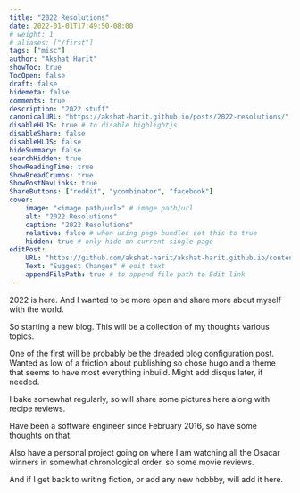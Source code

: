 ```yaml
---
title: "2022 Resolutions"
date: 2022-01-01T17:49:50-08:00
# weight: 1
# aliases: ["/first"]
tags: ["misc"]
author: "Akshat Harit"
showToc: true
TocOpen: false
draft: false
hidemeta: false
comments: true
description: "2022 stuff"
canonicalURL: "https://akshat-harit.github.io/posts/2022-resolutions/"
disableHLJS: true # to disable highlightjs
disableShare: false
disableHLJS: false
hideSummary: false
searchHidden: true
ShowReadingTime: true
ShowBreadCrumbs: true
ShowPostNavLinks: true
ShareButtons: ["reddit", "ycombinator", "facebook"]
cover:
    image: "<image path/url>" # image path/url
    alt: "2022 Resolutions"
    caption: "2022 Resolutions"
    relative: false # when using page bundles set this to true
    hidden: true # only hide on current single page
editPost:
    URL: "https://github.com/akshat-harit/akshat-harit.github.io/content"
    Text: "Suggest Changes" # edit text
    appendFilePath: true # to append file path to Edit link
---
```


2022 is here. And I wanted to be more open and share more about myself with the world.

So starting a new blog. This will be a collection of my thoughts various topics.

One of the first will be probably be the dreaded blog configuration post. Wanted as low of a friction about publishing so chose hugo and a theme that seems to have most everything inbuild. Might add disqus later, if needed.

I bake somewhat regularly, so will share some pictures here along with recipe reviews.

Have been a software engineer since February 2016, so have some thoughts on that.

Also have a personal project going on where I am watching all the Osacar winners in somewhat chronological order, so some movie reviews.

And if I get back to writing fiction, or add any new hobbby, will add it here.
